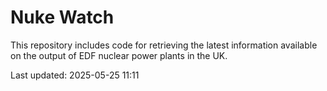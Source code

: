 # Nuke Watch

This repository includes code for retrieving the latest information available on the output of EDF nuclear power plants in the UK.

Last updated: 2025-05-25 11:11